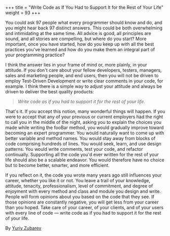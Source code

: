 +++
title = "Write Code as If You Had to Support It for the Rest of Your Life"
weight = 93
+++

You could ask 97 people what every programmer should know and do, and you might hear back 97 distinct answers. This could be both overwhelming and intimidating at the same time. All advice is good, all principles are sound, and all stories are compelling, but where do you start? More important, once you have started, how do you keep up with all the best practices you've learned and how do you make them an integral part of your programming practice?

I think the answer lies in your frame of mind or, more plainly, in your attitude. If you don't care about your fellow developers, testers, managers, sales and marketing people, and end users, then you will not be driven to employ Test-Driven Development or write clear comments in your code, for example. I think there is a simple way to adjust your attitude and always be driven to deliver the best quality products:

> *Write code as if you had to support it for the rest of your life.*

That's it. If you accept this notion, many wonderful things will happen. If you were to accept that any of your previous or current employers had the right to call you in the middle of the night, asking you to explain the choices you made while writing the fooBar method, you would gradually improve toward becoming an expert programmer. You would naturally want to come up with better variable and method names. You would stay away from blocks of code comprising hundreds of lines. You would seek, learn, and use design patterns. You would write comments, test your code, and refactor continually. Supporting all the code you'd ever written for the rest of your life should also be a scalable endeavor. You would therefore have no choice but to become better, smarter, and more efficient.

If you reflect on it, the code you wrote many years ago still influences your career, whether you like it or not. You leave a trail of your knowledge, attitude, tenacity, professionalism, level of commitment, and degree of enjoyment with every method and class and module you design and write. People will form opinions about you based on the code that they see. If those opinions are constantly negative, you will get less from your career than you hoped. Take care of your career, of your clients, and of your users with every line of code — write code as if you had to support it for the rest of your life.

By [Yuriy Zubarev](http://programmer.97things.oreilly.com/wiki/index.php/Yuriy_Zubarev)